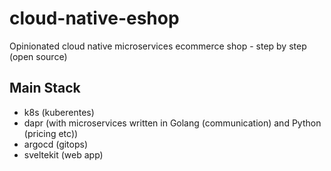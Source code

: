 # cloud-native-eshop
Opinionated cloud native microservices ecommerce shop - step by step (open source)

## Main Stack
* k8s (kuberentes)
* dapr (with microservices written in Golang (communication) and Python (pricing etc))
* argocd (gitops)
* sveltekit (web app)
